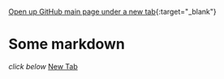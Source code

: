 [Open up GitHub main page under a new tab](https://github.com){:target="_blank"}
# Some markdown
*click below*
<a href="https://github.com" target="_blank">New Tab</a>
